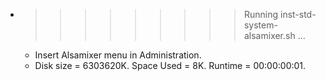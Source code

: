 * >>>>>>>>> Running inst-std-system-alsamixer.sh ...
  * Insert Alsamixer menu in Administration.
  * Disk size = 6303620K. Space Used = 8K. Runtime = 00:00:00:01.

